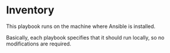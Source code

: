 # Inventory
This playbook runs on the machine where Ansible is installed.

Basically, each playbook specifies that it should run locally, so no modifications are required.